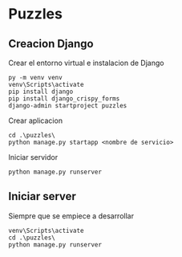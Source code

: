 #   Puzzles
##   Creacion Django
Crear el entorno virtual e instalacion de Django
    
    py -m venv venv
    venv\Scripts\activate
    pip install django
    pip install django_crispy_forms
    django-admin startproject puzzles
Crear aplicacion

    cd .\puzzles\
    python manage.py startapp <nombre de servicio>
Iniciar servidor

    python manage.py runserver

##   Iniciar server
Siempre que se empiece a desarrollar

    venv\Scripts\activate
    cd .\puzzles\
    python manage.py runserver
